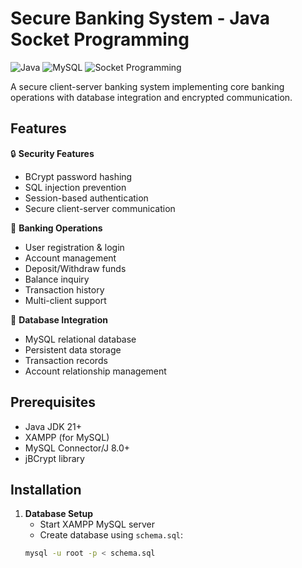 # Secure Banking System - Java Socket Programming

![Java](https://img.shields.io/badge/Java-21-blue)
![MySQL](https://img.shields.io/badge/MySQL-8.0-orange)
![Socket Programming](https://img.shields.io/badge/Network-Socket_Programming-green)

A secure client-server banking system implementing core banking operations with database integration and encrypted communication.

## Features

🔒 **Security Features**
- BCrypt password hashing
- SQL injection prevention
- Session-based authentication
- Secure client-server communication

🏦 **Banking Operations**
- User registration & login
- Account management
- Deposit/Withdraw funds
- Balance inquiry
- Transaction history
- Multi-client support

💾 **Database Integration**
- MySQL relational database
- Persistent data storage
- Transaction records
- Account relationship management

## Prerequisites

- Java JDK 21+
- XAMPP (for MySQL)
- MySQL Connector/J 8.0+
- jBCrypt library

## Installation

1. **Database Setup**
   - Start XAMPP MySQL server
   - Create database using `schema.sql`:
   ```bash
   mysql -u root -p < schema.sql
